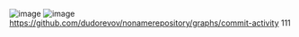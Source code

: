 ![image](https://github.com/dudorevov/nonamerepository/assets/137158557/165109a0-8318-486e-8703-daa97d684c3a)
![image](https://github.com/dudorevov/nonamerepository/assets/137158557/c3bd2f73-d74b-4de9-b4a9-25cf68175f72)
https://github.com/dudorevov/nonamerepository/graphs/commit-activity
111
